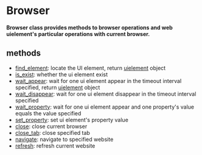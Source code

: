 # Browser

**Browser class provides methods to browser operations and web uielement's particular operations with current browser.**

## methods <!-- {docsify-ignore} -->

- [find_element](./doc/api/python/webdriver/browser/find_element.md): locate the UI element, return [uielement](./doc/api/python/uielement/uielement.md) object
- [is_exist](./doc/api/python/webdriver/browser/is_exist.md): whether the ui element exist
- [wait_appear](./doc/api/python/webdriver/browser/wait_appear.md): wait for one ui element appear in the timeout interval specified, return [uielement](./doc/api/python/uielement/uielement.md) object
- [wait_disappear](./doc/api/python/webdriver/browser/wait_disappear.md): wait for one ui element disappear in the timeout interval specified
- [wait_property](./doc/api/python/webdriver/browser/wait_property.md): wait for one ui element appear and one property's value equals the value specified 
- [set_property](./doc/api/python/webdriver/browser/set_property.md): set ui element's property value
- [close](./doc/api/python/webdriver/browser/close.md): close current browser
- [close_tab](./doc/api/python/webdriver/browser/close_tab.md): close specified tab
- [navigate](./doc/api/python/webdriver/browser/navigate.md): navigate to specified website
- [refresh](./doc/api/python/webdriver/browser/refresh.md): refresh current website